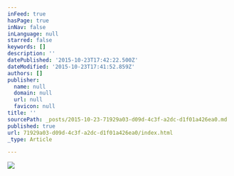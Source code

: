 ```yaml
---
inFeed: true
hasPage: true
inNav: false
inLanguage: null
starred: false
keywords: []
description: ''
datePublished: '2015-10-23T17:42:22.500Z'
dateModified: '2015-10-23T17:41:52.859Z'
authors: []
publisher:
  name: null
  domain: null
  url: null
  favicon: null
title: ''
sourcePath: _posts/2015-10-23-71929a03-d09d-4c3f-a2dc-d1f01a426ea0.md
published: true
url: 71929a03-d09d-4c3f-a2dc-d1f01a426ea0/index.html
_type: Article

---
```

![](https://the-grid-user-content.s3-us-west-2.amazonaws.com/c7c5843b-aa21-465e-9bee-3c2c5af923f1.jpg)